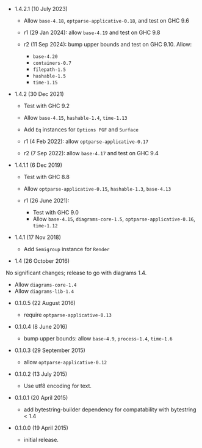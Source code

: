 * 1.4.2.1 (10 July 2023)

  - Allow `base-4.18`, `optparse-applicative-0.18`, and test on GHC 9.6

  - r1 (29 Jan 2024): allow `base-4.19` and test on GHC 9.8
  - r2 (11 Sep 2024): bump upper bounds and test on GHC 9.10. Allow:
      - `base-4.20`
      - `containers-0.7`
      - `filepath-1.5`
      - `hashable-1.5`
      - `time-1.15`

* 1.4.2 (30 Dec 2021)

  - Test with GHC 9.2
  - Allow `base-4.15`, `hashable-1.4`, `time-1.13`
  - Add `Eq` instances for `Options PGF` and `Surface`

  - r1 (4 Feb 2022): allow `optparse-applicative-0.17`
  - r2 (7 Sep 2022): allow `base-4.17` and test on GHC 9.4

* 1.4.1.1 (6 Dec 2019)

  - Test with GHC 8.8
  - Allow `optparse-applicative-0.15`, `hashable-1.3`, `base-4.13`

  - r1 (26 June 2021):
      - Test with GHC 9.0
      - Allow `base-4.15`, `diagrams-core-1.5`, `optparse-applicative-0.16`, `time-1.12`

* 1.4.1 (17 Nov 2018)

  - Add `Semigroup` instance for `Render`

* 1.4 (26 October 2016)

No significant changes; release to go with diagrams 1.4.

  - Allow `diagrams-core-1.4`
  - Allow `diagrams-lib-1.4`

* 0.1.0.5 (22 August 2016)

  - require `optparse-applicative-0.13`

* 0.1.0.4 (8 June 2016)

  - bump upper bounds: allow `base-4.9`, `process-1.4`, `time-1.6`

* 0.1.0.3 (29 September 2015)

  - allow `optparse-applicative-0.12`

* 0.1.0.2 (13 July 2015)

  - Use utf8 encoding for text.

* 0.1.0.1 (20 April 2015)

  - add bytestring-builder dependency for compatability with bytestring
    < 1.4

* 0.1.0.0 (19 April 2015)

  - initial release.

